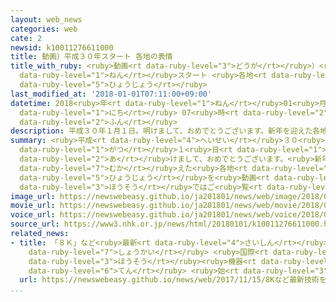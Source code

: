 ```yaml
---
layout: web_news
categories: web
cate: 2
newsid: k10011276611000
title: 動画）平成３０年スタート 各地の表情
title_with_ruby: <ruby>動画<rt data-ruby-level="3">どうが</rt></ruby>）<ruby>平成<rt data-ruby-level="4">へいせい</rt></ruby>３０<ruby>年<rt
  data-ruby-level="1">ねん</rt></ruby>スタート <ruby>各地<rt data-ruby-level="4">かくち</rt></ruby>の<ruby>表情<rt
  data-ruby-level="5">ひょうじょう</rt></ruby>
last_modified_at: '2018-01-01T07:11:00+09:00'
datetime: 2018<ruby>年<rt data-ruby-level="1">ねん</rt></ruby>01<ruby>月<rt data-ruby-level="1">がつ</rt></ruby>01<ruby>日<rt
  data-ruby-level="1">にち</rt></ruby> 07<ruby>時<rt data-ruby-level="2">じ</rt></ruby>11<ruby>分<rt
  data-ruby-level="2">ふん</rt></ruby>
description: 平成３０年１月１日。明けまして、おめでとうございます。新年を迎えた各地の表情を動画でまとめました。（データ放送ではご覧になれません）
summary: <ruby>平成<rt data-ruby-level="4">へいせい</rt></ruby>３０<ruby>年<rt data-ruby-level="1">ねん</rt></ruby>１<ruby>月<rt
  data-ruby-level="1">がつ</rt></ruby>１<ruby>日<rt data-ruby-level="1">にち</rt></ruby>。<ruby>明<rt
  data-ruby-level="2">あ</rt></ruby>けまして、おめでとうございます。<ruby>新年<rt data-ruby-level="2">しんねん</rt></ruby>を<ruby>迎<rt
  data-ruby-level="7">むか</rt></ruby>えた<ruby>各地<rt data-ruby-level="4">かくち</rt></ruby>の<ruby>表情<rt
  data-ruby-level="5">ひょうじょう</rt></ruby>を<ruby>動画<rt data-ruby-level="3">どうが</rt></ruby>でまとめました。（データ<ruby>放送<rt
  data-ruby-level="3">ほうそう</rt></ruby>ではご<ruby>覧<rt data-ruby-level="6">らん</rt></ruby>になれません）
image_url: https://newswebeasy.github.io/ja201801/news/web/image/2018/01/01/K10011276611_1801010712_1801010712_01_03.jpg
movie_url: https://newswebeasy.github.io/ja201801/news/web/movie/2018/01/01/k10011276611_201801010712_201801010712.mp4
voice_url: https://newswebeasy.github.io/ja201801/news/web/voice/2018/01/01/k10011276611_201801010712_201801010712.mp3
source_url: https://www3.nhk.or.jp/news/html/20180101/k10011276611000.html
related_news:
- title: 「８Ｋ」など<ruby>最新<rt data-ruby-level="4">さいしん</rt></ruby><ruby>技術<rt data-ruby-level="5">ぎじゅつ</rt></ruby>を<ruby>紹介<rt
    data-ruby-level="7">しょうかい</rt></ruby> <ruby>国際<rt data-ruby-level="5">こくさい</rt></ruby><ruby>放送<rt
    data-ruby-level="3">ほうそう</rt></ruby><ruby>機器<rt data-ruby-level="4">きき</rt></ruby><ruby>展<rt
    data-ruby-level="6">てん</rt></ruby> <ruby>始<rt data-ruby-level="3">はじ</rt></ruby>まる
  url: https://newswebeasy.github.io/news/web/2017/11/15/8Kなど最新技術を紹介-国際放送機器展-始まる
...
```

